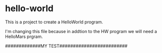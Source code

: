 # hello-world
This is a project to create a HelloWorld program.

I'm changing this file because in addtion to the HW program we will need a HelloMars prgram.

#############MY TEST#########################
